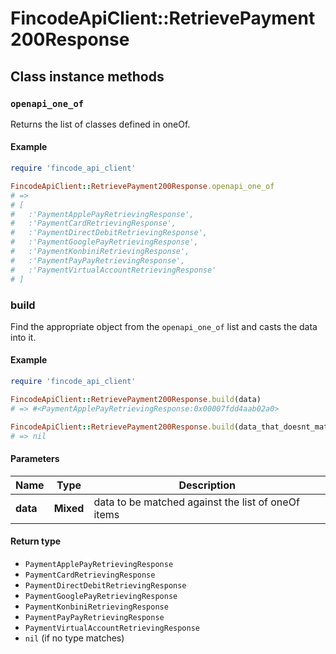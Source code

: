 # FincodeApiClient::RetrievePayment200Response

## Class instance methods

### `openapi_one_of`

Returns the list of classes defined in oneOf.

#### Example

```ruby
require 'fincode_api_client'

FincodeApiClient::RetrievePayment200Response.openapi_one_of
# =>
# [
#   :'PaymentApplePayRetrievingResponse',
#   :'PaymentCardRetrievingResponse',
#   :'PaymentDirectDebitRetrievingResponse',
#   :'PaymentGooglePayRetrievingResponse',
#   :'PaymentKonbiniRetrievingResponse',
#   :'PaymentPayPayRetrievingResponse',
#   :'PaymentVirtualAccountRetrievingResponse'
# ]
```

### build

Find the appropriate object from the `openapi_one_of` list and casts the data into it.

#### Example

```ruby
require 'fincode_api_client'

FincodeApiClient::RetrievePayment200Response.build(data)
# => #<PaymentApplePayRetrievingResponse:0x00007fdd4aab02a0>

FincodeApiClient::RetrievePayment200Response.build(data_that_doesnt_match)
# => nil
```

#### Parameters

| Name | Type | Description |
| ---- | ---- | ----------- |
| **data** | **Mixed** | data to be matched against the list of oneOf items |

#### Return type

- `PaymentApplePayRetrievingResponse`
- `PaymentCardRetrievingResponse`
- `PaymentDirectDebitRetrievingResponse`
- `PaymentGooglePayRetrievingResponse`
- `PaymentKonbiniRetrievingResponse`
- `PaymentPayPayRetrievingResponse`
- `PaymentVirtualAccountRetrievingResponse`
- `nil` (if no type matches)

